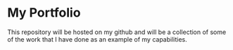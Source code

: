 # My Portfolio
This repository will be hosted on my github and will be a collection of some of the work that I have done as an example of my capabilities.

